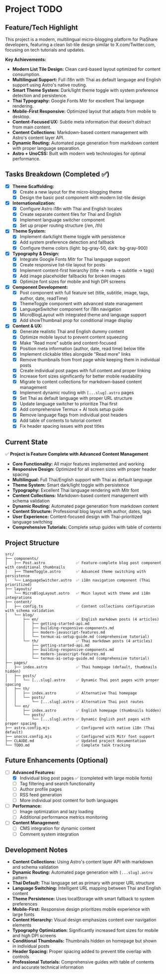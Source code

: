 
# Project TODO

## Feature/Tech Highlight

This project is a modern, multilingual micro-blogging platform for PiaShare developers, featuring a clean list-tile design similar to X.com/Twitter.com, focusing on tech tutorials and updates.

**Key Achievements:**
- **Modern List Tile Design:** Clean card-based layout optimized for content consumption.
- **Multilingual Support:** Full i18n with Thai as default language and English support using Astro's native routing.
- **Smart Theme System:** Dark/light theme toggle with system preference detection and persistence.
- **Thai Typography:** Google Fonts Mitr for excellent Thai language rendering.
- **Mobile-First Responsive:** Optimized layout that adapts from mobile to desktop.
- **Content-Focused UX:** Subtle meta information that doesn't distract from main content.
- **Content Collections:** Markdown-based content management with Astro's content layer API.
- **Dynamic Routing:** Automated page generation from markdown content with proper language separation.
- **Astro + UnoCSS:** Built with modern web technologies for optimal performance.

## Tasks Breakdown (Completed ✅)

- [x] **Theme Scaffolding:**
    - [x] Create a new layout for the micro-blogging theme
    - [x] Design the basic post component with modern list-tile design
    
- [x] **Internationalization:**
    - [x] Configure Astro i18n with Thai and English locales
    - [x] Create separate content files for Thai and English
    - [x] Implement language switcher component
    - [x] Set up proper routing structure (/en, /th)
    
- [x] **Theme System:**
    - [x] Implement dark/light theme toggle with persistence
    - [x] Add system preference detection and fallback
    - [x] Configure theme colors (light: bg-gray-50, dark: bg-gray-900)
    
- [x] **Typography & Design:**
    - [x] Integrate Google Fonts Mitr for Thai language support
    - [x] Create responsive list-tile layout for posts
    - [x] Implement content-first hierarchy (title → meta → subtitle → tags)
    - [x] Add image placeholder fallbacks for broken images
    - [x] Optimize font sizes for mobile and high DPI screens
    
- [x] **Component Development:**
    - [x] Post component with full feature set (title, subtitle, image, tags, author, date, readTime)
    - [x] ThemeToggle component with advanced state management
    - [x] LanguageSwitcher component for i18n navigation
    - [x] MicroBlogLayout with integrated theme and language support
    - [x] Add showThumbnail prop for conditional image display
    
- [x] **Content & UX:**
    - [x] Generate realistic Thai and English dummy content
    - [x] Optimize mobile layout to prevent content squeezing
    - [x] Make "Read more" subtle and content-focused
    - [x] Position meta information (author, date, read time) below title
    - [x] Implement clickable titles alongside "Read more" links
    - [x] Remove thumbnails from front page while keeping them in individual posts
    - [x] Create individual post pages with full content and proper linking
    - [x] Increase font sizes significantly for better mobile readability
    - [x] Migrate to content collections for markdown-based content management
    - [x] Implement dynamic routing with `[...slug].astro` pages
    - [x] Set Thai as default language with proper URL structure
    - [x] Update language switcher to prioritize Thai first
    - [x] Add comprehensive Termux + AI tools setup guide
    - [x] Remove language flags from individual post headers
    - [x] Add table of contents to tutorial content
    - [x] Fix header spacing issues with post titles

## Current State

✅ **Project is Feature Complete with Advanced Content Management**

- **Core Functionality:** All major features implemented and working
- **Responsive Design:** Optimized for all screen sizes with proper header spacing
- **Multilingual:** Full Thai/English support with Thai as default language
- **Theme System:** Smart dark/light toggle with persistence
- **Typography:** Excellent Thai language rendering with Mitr font
- **Content Collections:** Markdown-based content management with schema validation
- **Dynamic Routing:** Automated page generation from markdown content
- **Content Structure:** Professional blog layout with author, dates, tags
- **User Experience:** Content-focused design with Thai-prioritized language switching
- **Comprehensive Tutorials:** Complete setup guides with table of contents

## Project Structure

```
src/
├── components/
│   ├── Post.astro              ✅ Feature-complete blog post component with conditional thumbnails
│   ├── ThemeToggle.astro       ✅ Advanced theme switching with persistence
│   └── LanguageSwitcher.astro  ✅ i18n navigation component (Thai prioritized)
├── layouts/
│   └── MicroBlogLayout.astro   ✅ Main layout with theme and i18n integrations
├── content/
│   ├── config.ts               ✅ Content collections configuration with schema validation
│   └── blog/
│       ├── en/                 ✅ English markdown posts (4 articles)
│       │   ├── getting-started-api.md
│       │   ├── building-responsive-components.md
│       │   ├── modern-javascript-features.md
│       │   └── termux-ai-setup-guide.md (comprehensive tutorial)
│       └── th/                 ✅ Thai markdown posts (4 articles)
│           ├── getting-started-api.md
│           ├── building-responsive-components.md
│           ├── modern-javascript-features.md
│           └── termux-ai-setup-guide.md (comprehensive tutorial)
├── pages/
│   ├── index.astro             ✅ Thai homepage (default, thumbnails hidden)
│   ├── posts/
│   │   └── [...slug].astro     ✅ Dynamic Thai post pages with proper spacing
│   ├── th/
│   │   ├── index.astro         ✅ Alternative Thai homepage
│   │   └── posts/
│   │       └── [...slug].astro ✅ Alternative Thai post routes
│   └── en/
│       ├── index.astro         ✅ English homepage (thumbnails hidden)
│       └── posts/
│           └── [...slug].astro ✅ Dynamic English post pages with proper spacing
├── astro.config.mjs            ✅ Configured with native i18n (Thai default)
├── unocss.config.mjs           ✅ Configured with Mitr font support
├── CLAUDE.md                   ✅ Updated project documentation
└── TODO.md                     ✅ Complete task tracking
```

## Future Enhancements (Optional)

- [ ] **Advanced Features:**
    - [x] Individual blog post pages ✅ (completed with large mobile fonts)
    - [ ] Tag filtering and search functionality
    - [ ] Author profile pages
    - [ ] RSS feed generation
    - [ ] More individual post content for both languages
    
- [ ] **Performance:**
    - [ ] Image optimization and lazy loading
    - [ ] Additional performance metrics monitoring
    
- [ ] **Content Management:**
    - [ ] CMS integration for dynamic content
    - [ ] Comment system integration

## Development Notes

- **Content Collections:** Using Astro's content layer API with markdown and schema validation
- **Dynamic Routing:** Automated page generation with `[...slug].astro` pattern
- **Thai Default:** Thai language set as primary with proper URL structure
- **Language Switching:** Intelligent URL mapping between Thai and English content
- **Theme Persistence:** Uses localStorage with smart fallback to system preferences
- **Mobile-First:** Responsive design prioritizes mobile experience with large fonts
- **Content Hierarchy:** Visual design emphasizes content over navigation elements
- **Typography Optimization:** Significantly increased font sizes for mobile and high DPI screens
- **Conditional Thumbnails:** Thumbnails hidden on homepage but shown in individual posts
- **Header Spacing:** Proper spacing added to prevent title overlap with controls
- **Professional Tutorials:** Comprehensive guides with table of contents and accurate technical information
